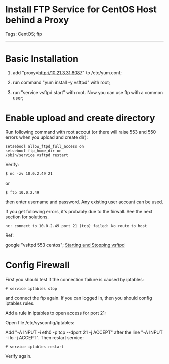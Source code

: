 # Install FTP Service for CentOS Host behind a Proxy
Tags: CentOS; ftp

------

# Basic Installation

1. add "proxy=http://10.21.3.31:8087" to /etc/yum.conf;

1. run command "yum install -y vsftpd" with root;

1. run "service vsftpd start" with root. Now you can use ftp with a common user;

# Enable upload and create directory

Run following command with root accout (or there will raise 553 and 550 errors when you upload and create dir):

    setsebool allow_ftpd_full_access on
    setsebool ftp_home_dir on
    /sbin/service vsftpd restart

Verify:

    $ nc -zv 10.0.2.49 21

or

    $ ftp 10.0.2.49

then enter username and password. Any existing user account can be used.

If you get following errors, it's probably due to the fiirwall. See the next section for solutions.

    nc: connect to 10.0.2.49 port 21 (tcp) failed: No route to host

Ref: 

google "vsftpd 553 centos";
[Starting and Stopping vsftpd](https://www.centos.org/docs/5/html/Deployment_Guide-en-US/s1-ftp-vsftpd-start.html)

# Config Firewall

First you should test if the connection failure is caused by iptables:

    # service iptables stop

and connect the ftp again. If you can logged in, then you should config iptables rules.

Add a rule in iptables to open access for port 21:

Open file /etc/sysconfig/iptables:

Add "-A INPUT -i eth0 -p tcp --dport 21 -j ACCEPT" after the line "-A INPUT -i lo -j ACCEPT". Then restart service:

    # service iptables restart

Verify again.
